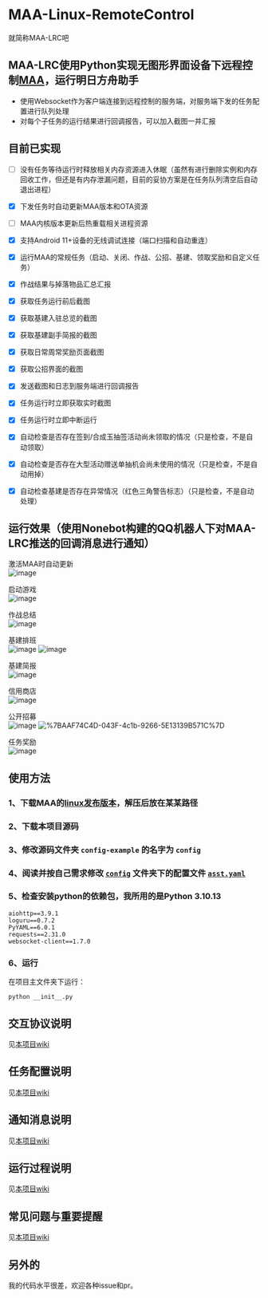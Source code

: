 # MAA-Linux-RemoteControl
就简称MAA-LRC吧

## MAA-LRC使用Python实现无图形界面设备下远程控制[MAA](https://github.com/MaaAssistantArknights/MaaAssistantArknights)，运行明日方舟助手
 - 使用Websocket作为客户端连接到远程控制的服务端，对服务端下发的任务配置进行队列处理
 - 对每个子任务的运行结果进行回调报告，可以加入截图一并汇报

## 目前已实现
 - [ ] 没有任务等待运行时释放相关内存资源进入休眠（虽然有进行删除实例和内存回收工作，但还是有内存泄漏问题，目前的妥协方案是在任务队列清空后自动退出进程）   
 - [x] 下发任务时自动更新MAA版本和OTA资源   
 - [ ] MAA内核版本更新后热重载相关进程资源  
 - [x] 支持Android 11+设备的无线调试连接（端口扫描和自动重连）   
 - [x] 运行MAA的常规任务（启动、关闭、作战、公招、基建、领取奖励和自定义任务）  
 - [x] 作战结果与掉落物品汇总汇报  
 - [x] 获取任务运行前后截图  
 - [x] 获取基建入驻总览的截图  
 - [x] 获取基建副手简报的截图  
 - [x] 获取日常周常奖励页面截图  
 - [x] 获取公招界面的截图  
 - [x] 发送截图和日志到服务端进行回调报告  
 - [x] 任务运行时立即获取实时截图  
 - [x] 任务运行时立即中断运行  
 - [x] 自动检查是否存在签到/合成玉抽签活动尚未领取的情况（只是检查，不是自动领取）  
 - [x] 自动检查是否存在大型活动赠送单抽机会尚未使用的情况（只是检查，不是自动用掉）  
 - [x] 自动检查基建是否存在异常情况（红色三角警告标志）（只是检查，不是自动处理）  




## 运行效果（使用Nonebot构建的QQ机器人下对MAA-LRC推送的回调消息进行通知）
激活MAA时自动更新  
![image](https://github.com/siuze/MAA-Linux-RemoteControl/assets/54578647/e6f2adbd-c3d5-44de-844e-e5aa36ae70c0)

 
启动游戏  
![image](https://github.com/siuze/MAA-Linux-RemoteControl/assets/54578647/137c56c6-c3cd-47a8-8017-1189162501cc)
  
作战总结  
![image](https://github.com/siuze/MAA-Linux-RemoteControl/assets/54578647/05a246d8-2e5b-4560-9404-f0403ada1f12)
  
基建排班  
![image](https://github.com/siuze/MAA-Linux-RemoteControl/assets/54578647/99689c39-4eb0-4c81-9033-b24b3c675100)
![image](https://github.com/siuze/MAA-Linux-RemoteControl/assets/54578647/a46ad2a0-d7c5-4c9d-9d6f-4a47b2573f73)
  
基建简报   
![image](https://github.com/siuze/MAA-Linux-RemoteControl/assets/54578647/2b0838c0-98f0-495e-8aeb-6d325a6fdc7d)

信用商店  
![image](https://github.com/siuze/MAA-Linux-RemoteControl/assets/54578647/7095b36f-7b7b-4b55-801c-4756eccad7bc)

公开招募  
![image](https://github.com/siuze/MAA-Linux-RemoteControl/assets/54578647/ae16d811-26fb-4dca-ba1c-e0ae4704614d)
![%7BAAF74C4D-043F-4c1b-9266-5E13139B571C%7D](https://github.com/siuze/MAA-Linux-RemoteControl/assets/54578647/a75b0408-30c7-4138-ab70-bb7019bc0f1d)



任务奖励    
![image](https://github.com/siuze/MAA-Linux-RemoteControl/assets/54578647/9a1b2688-addf-4db0-987c-981decfb33a3)



## 使用方法
### 1、下载MAA的[linux发布版本](https://github.com/MaaAssistantArknights/MaaAssistantArknights/releases)，解压后放在某某路径
### 2、下载本项目源码
### 3、**修改源码文件夹 `config-example` 的名字为 `config`**
### 4、阅读并按自己需求修改 [`config`](./config_example/) 文件夹下的配置文件 [`asst.yaml`](./config_example/task.yaml)  

### 5、检查安装python的依赖包，我所用的是Python 3.10.13
```
aiohttp==3.9.1
loguru==0.7.2
PyYAML==6.0.1
requests==2.31.0
websocket-client==1.7.0
```
### 6、运行
在项目主文件夹下运行：
```
python __init__.py
```


## 交互协议说明
见[本项目wiki](https://github.com/siuze/MAA-Linux-RemoteControl/wiki/交互协议说明)
## 任务配置说明
见[本项目wiki](https://github.com/siuze/MAA-Linux-RemoteControl/wiki/任务配置说明)
## 通知消息说明
见[本项目wiki](https://github.com/siuze/MAA-Linux-RemoteControl/wiki/通知消息说明)
## 运行过程说明
见[本项目wiki](https://github.com/siuze/MAA-Linux-RemoteControl/wiki/运行过程说明)
## 常见问题与重要提醒
见[本项目wiki](https://github.com/siuze/MAA-Linux-RemoteControl/wiki/常见问题与重要提醒)

## 另外的
  
我的代码水平很差，欢迎各种issue和pr。  
